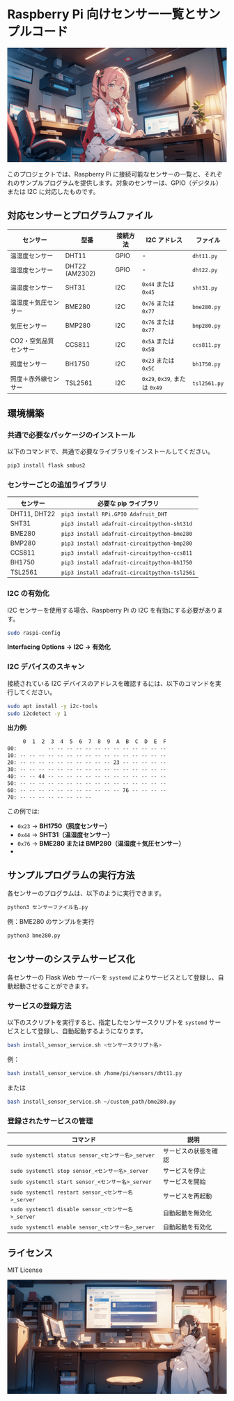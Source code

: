 # Raspberry Pi 向けセンサー一覧とサンプルコード

![タイトル画像](assets/images/header.png)

このプロジェクトでは、Raspberry Pi に接続可能なセンサーの一覧と、それぞれのサンプルプログラムを提供します。対象のセンサーは、GPIO（デジタル）または I2C に対応したものです。

## **対応センサーとプログラムファイル**

| **センサー** | **型番** | **接続方法** | **I2C アドレス** | **ファイル** |
|--------------|-------------|----------------|--------------|--------------------|
| 温湿度センサー | DHT11 | GPIO | - | `dht11.py` |
| 温湿度センサー | DHT22 (AM2302) | GPIO | - | `dht22.py` |
| 温湿度センサー | SHT31 | I2C | `0x44` または `0x45` | `sht31.py` |
| 温湿度＋気圧センサー | BME280 | I2C | `0x76` または `0x77` | `bme280.py` |
| 気圧センサー | BMP280 | I2C | `0x76` または `0x77` | `bmp280.py` |
| CO2・空気品質センサー | CCS811 | I2C | `0x5A` または `0x5B` | `ccs811.py` |
| 照度センサー | BH1750 | I2C | `0x23` または `0x5C` | `bh1750.py` |
| 照度＋赤外線センサー | TSL2561 | I2C | `0x29`, `0x39`, または `0x49` | `tsl2561.py` |

## **環境構築**

### **共通で必要なパッケージのインストール**
以下のコマンドで、共通で必要なライブラリをインストールしてください。

```bash
pip3 install flask smbus2
```

### **センサーごとの追加ライブラリ**

| **センサー** | **必要な pip ライブラリ** |
|--------------|-----------------------------------------------|
| DHT11, DHT22 | `pip3 install RPi.GPIO Adafruit_DHT` |
| SHT31 | `pip3 install adafruit-circuitpython-sht31d` |
| BME280 | `pip3 install adafruit-circuitpython-bme280` |
| BMP280 | `pip3 install adafruit-circuitpython-bmp280` |
| CCS811 | `pip3 install adafruit-circuitpython-ccs811` |
| BH1750 | `pip3 install adafruit-circuitpython-bh1750` |
| TSL2561 | `pip3 install adafruit-circuitpython-tsl2561` |

### **I2C の有効化**
I2C センサーを使用する場合、Raspberry Pi の I2C を有効にする必要があります。

```bash
sudo raspi-config
```
**Interfacing Options → I2C → 有効化**

### **I2C デバイスのスキャン**
接続されている I2C デバイスのアドレスを確認するには、以下のコマンドを実行してください。

```bash
sudo apt install -y i2c-tools
sudo i2cdetect -y 1
```

**出力例:**
```
     0  1  2  3  4  5  6  7  8  9  A  B  C  D  E  F
00:          -- -- -- -- -- -- -- -- -- -- -- -- -- 
10: -- -- -- -- -- -- -- -- -- -- -- -- -- -- -- -- 
20: -- -- -- -- -- -- -- -- -- -- 23 -- -- -- -- --
30: -- -- -- -- -- -- -- -- -- -- -- -- -- -- -- --
40: -- -- 44 -- -- -- -- -- -- -- -- -- -- -- -- --
50: -- -- -- -- -- -- -- -- -- -- -- -- -- -- -- --
60: -- -- -- -- -- -- -- -- -- -- -- 76 -- -- -- --
70: -- -- -- -- -- -- -- --
```

この例では:
- `0x23` → **BH1750（照度センサー）**
- `0x44` → **SHT31（温湿度センサー）**
- `0x76` → **BME280 または BMP280（温湿度＋気圧センサー）**
- 
## **サンプルプログラムの実行方法**
各センサーのプログラムは、以下のように実行できます。

```bash
python3 センサーファイル名.py
```

例：BME280 のサンプルを実行
```bash
python3 bme280.py
```

## **センサーのシステムサービス化**

各センサーの Flask Web サーバーを `systemd` によりサービスとして登録し、自動起動させることができます。

### **サービスの登録方法**
以下のスクリプトを実行すると、指定したセンサースクリプトを `systemd` サービスとして登録し、自動起動するようになります。

```bash
bash install_sensor_service.sh <センサースクリプト名>
```

例：
```bash
bash install_sensor_service.sh /home/pi/sensors/dht11.py
```
または
```bash
bash install_sensor_service.sh ~/custom_path/bme280.py
```

### **登録されたサービスの管理**

| **コマンド** | **説明** |
|-------------|---------------------------------|
| `sudo systemctl status sensor_<センサー名>_server` | サービスの状態を確認 |
| `sudo systemctl stop sensor_<センサー名>_server` | サービスを停止 |
| `sudo systemctl start sensor_<センサー名>_server` | サービスを開始 |
| `sudo systemctl restart sensor_<センサー名>_server` | サービスを再起動 |
| `sudo systemctl disable sensor_<センサー名>_server` | 自動起動を無効化 |
| `sudo systemctl enable sensor_<センサー名>_server` | 自動起動を有効化 |

## **ライセンス**
MIT License

![タイトル画像](assets/images/footer.png)

